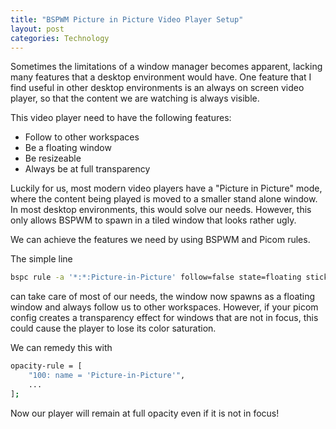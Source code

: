 ```yaml
---
title: "BSPWM Picture in Picture Video Player Setup"
layout: post
categories: Technology
---
```


Sometimes the limitations of a window manager becomes apparent, lacking many features that a desktop environment would have. One feature that I find useful in other desktop environments is an always on screen video player, so that the content we are watching is always visible.<!-- excerpt-end -->

This video player need to have the following features:
- Follow to other workspaces
- Be a floating window
- Be resizeable
- Always be at full transparency

Luckily for us, most modern video players have a "Picture in Picture" mode, where the content being played is moved to a smaller stand alone window. In most desktop environments, this would solve our needs. However, this only allows BSPWM to spawn in a tiled window that looks rather ugly.

We can achieve the features we need by using BSPWM and Picom rules.

The simple line
```bash
bspc rule -a '*:*:Picture-in-Picture' follow=false state=floating sticky=on
```
can take care of most of our needs, the window now spawns as a floating window and always follow us to other workspaces. However, if your picom config creates a transparency effect for windows that are not in focus, this could cause the player to lose its color saturation.

We can remedy this with
```bash
opacity-rule = [
	"100: name = 'Picture-in-Picture'",
	...
];
```
Now our player will remain at full opacity even if it is not in focus!
